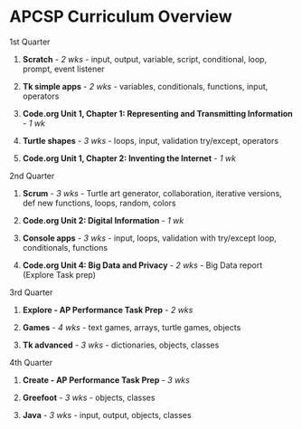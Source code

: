 # APCSP Curriculum Overview

1st Quarter 

1. **Scratch** - *2 wks* - input, output, variable, script, conditional, loop, prompt, event listener

1. **Tk simple apps** - *2 wks* - variables, conditionals, functions, input, operators

1. **Code.org Unit 1, Chapter 1: Representing and Transmitting Information** - *1 wk*

1. **Turtle shapes** - *3 wks* - loops, input, validation try/except, operators

1. **Code.org Unit 1, Chapter 2: Inventing the Internet** - *1 wk*

2nd Quarter 

1. **Scrum** - *3 wks* - Turtle art generator, collaboration, iterative versions, def new functions, loops, random, colors

1. **Code.org Unit 2: Digital Information** - *1 wk*

1. **Console apps** - *3 wks* - input, loops, validation with try/except loop, conditionals, functions

1. **Code.org Unit 4: Big Data and Privacy** - *2 wks* - Big Data report (Explore Task prep)

3rd Quarter 

1. **Explore - AP Performance Task Prep** - *2 wks*

1. **Games** - *4 wks* - text games, arrays, turtle games, objects

1. **Tk advanced** - *3 wks* - dictionaries, objects, classes

4th Quarter

1. **Create - AP Performance Task Prep** - *3 wks*

1. **Greefoot** - *3 wks* - objects, classes

1. **Java** - *3 wks* - input, output, objects, classes
